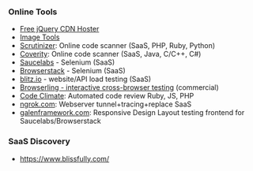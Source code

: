 ### Online Tools

-   [Free jQuery CDN Hoster](http://www.jsdelivr.com/)
-   [Image Tools](http://imgops.com)
-   [Scrutinizer](https://scrutinizer-ci.com/): Online code scanner (SaaS, PHP, Ruby, Python)
-   [Coverity](https://scan.coverity.com/): Online code scanner (SaaS, Java, C/C++, C\#)
-   [Saucelabs](https://saucelabs.com/home) - Selenium (SaaS)
-   [Browserstack](http://www.browserstack.com/) - Selenium (SaaS)
-   [blitz.io](https://www.blitz.io/) - website/API load testing (SaaS)
-   [Browserling - interactive cross-browser testing](https://browserling.com/) (commercial)
-   [Code Climate](https://codeclimate.com): Automated code review Ruby, JS, PHP
-   [ngrok.com](https://ngrok.com/): Webserver tunnel+tracing+replace SaaS
-   [galenframework.com](http://galenframework.com/): Responsive Design
    Layout testing frontend for Saucelabs/Browserstack

### SaaS Discovery

- https://www.blissfully.com/
